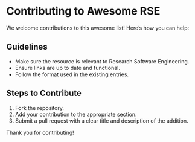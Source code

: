 # Contributing to Awesome RSE

We welcome contributions to this awesome list! Here’s how you can help:

## Guidelines
- Make sure the resource is relevant to Research Software Engineering.
- Ensure links are up to date and functional.
- Follow the format used in the existing entries.

## Steps to Contribute
1. Fork the repository.
2. Add your contribution to the appropriate section.
3. Submit a pull request with a clear title and description of the addition.

Thank you for contributing!
